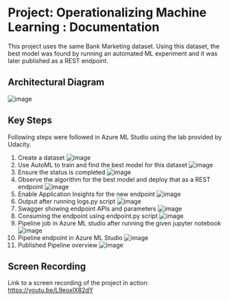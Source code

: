 # Project: Operationalizing Machine Learning : Documentation

This project uses the same Bank Marketing dataset. Using this dataset, the best model was found by running an automated ML experiment and it was later published as a REST endpoint.

## Architectural Diagram
![image](https://user-images.githubusercontent.com/109726862/181511798-2170ca5d-142a-4efd-bf74-d11492718be8.png)

## Key Steps
Following steps were followed in Azure ML Studio using the lab provided by Udacity.
1. Create a dataset
 ![image](https://user-images.githubusercontent.com/109726862/181511921-4f055897-9c32-4d41-bc1b-840766d52787.png)
2. Use AutoML to train and find the best model for this dataset
  ![image](https://user-images.githubusercontent.com/109726862/181512310-cbd60148-334b-41a2-81b9-f38029e5e8bf.png)
3. Ensure the status is completed
  ![image](https://user-images.githubusercontent.com/109726862/181512584-8925a1a2-6a45-49b8-98c4-bda52804706e.png)
4. Observe the algorithm for the best model and deploy that as a REST endpoint
  ![image](https://user-images.githubusercontent.com/109726862/181513072-2f068eb8-d225-4248-b5f9-2298d7c4d3c8.png)
5. Enable Application Insights for the new endpoint
  ![image](https://user-images.githubusercontent.com/109726862/181513371-23cacf10-e445-4806-b5bd-74b65b08c472.png)
6. Output after running logs.py script
  ![image](https://user-images.githubusercontent.com/109726862/181513601-0c12b53c-f7a0-4b7d-bd98-7b3d8a793671.png)
7. Swagger showing endpoint APIs and parameters
  ![image](https://user-images.githubusercontent.com/109726862/181513982-8f92c05e-1921-4cb4-948f-078043742174.png)
8. Consuming the endpoint using endpoint.py script
  ![image](https://user-images.githubusercontent.com/109726862/181514305-350e7543-7308-4da6-a24e-7b233227aed1.png)
9. Pipeline job in Azure ML studio after running the given jupyter notebook
  ![image](https://user-images.githubusercontent.com/109726862/181514620-5b9dd433-4792-419a-bca1-e3ae9df5164a.png)
10. Pipeline endpoint in Azure ML Studio
  ![image](https://user-images.githubusercontent.com/109726862/181514854-849febb4-8413-4dc1-8bd6-22d87a0742d3.png)
11. Published Pipeline overview
  ![image](https://user-images.githubusercontent.com/109726862/181515139-81d73c25-8bd5-4cfb-bfad-19a93aafc0df.png)

## Screen Recording
Link to a screen recording of the project in action:
https://youtu.be/L9eoxlX82dY
